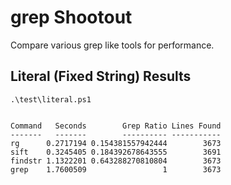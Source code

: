 # grep Shootout
Compare various grep like tools for performance.

## Literal (Fixed String) Results

```
.\test\literal.ps1


Command   Seconds        Grep Ratio Lines Found
-------   -------        ---------- -----------
rg      0.2717194 0.154381557942444        3673
sift    0.3245405 0.184392678643555        3691
findstr 1.1322201 0.643288270810804        3673
grep    1.7600509                 1        3673
```


